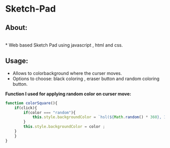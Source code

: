 # Sketch-Pad

## About:
<br>
* Web based Sketch Pad using javascript , html and css.

## Usage:
* Allows to colorbackground where the curser moves.
* Options to choose: black coloring , eraser button and random coloring button.

 **Function I used for applying random color on curser move:**
```js
function colorSquare(){
    if(click){
        if(color === "random"){
            this.style.backgroundColor = `hsl(${Math.random() * 360}, 100%, 50%`;
        }
        this.style.backgroundColor = color ;
    }
    }
}
```


